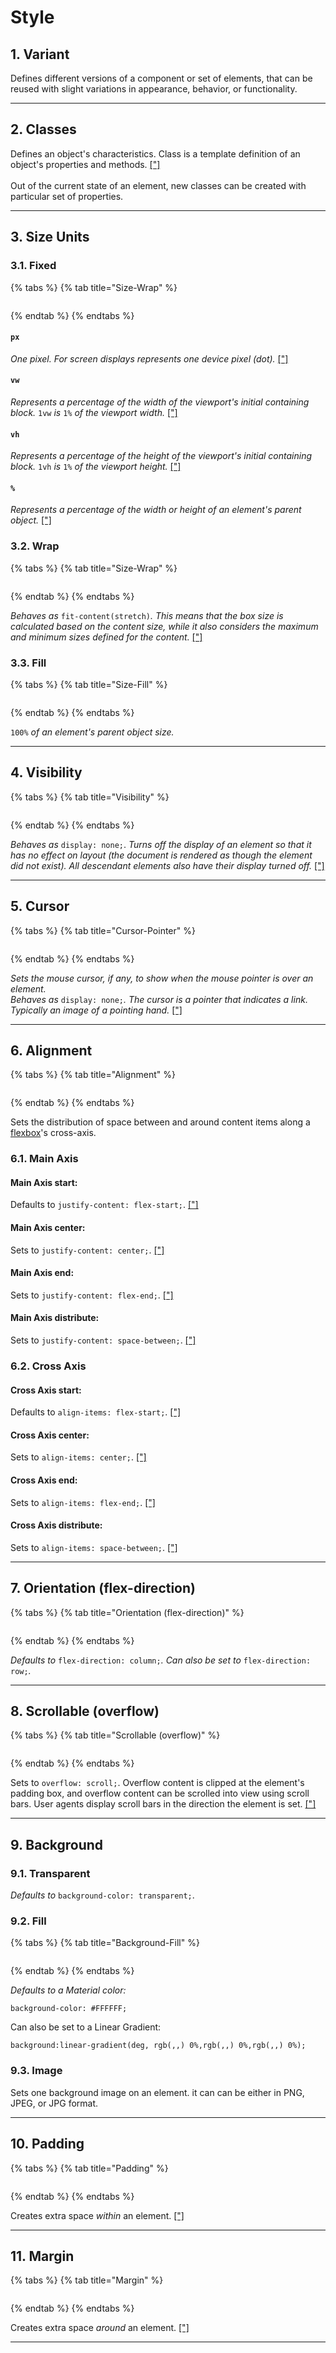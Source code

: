 # Style



## 1. Variant

Defines different versions of a component or set of elements, that can be reused with slight variations in appearance, behavior, or functionality.

***





## 2. Classes

Defines an object's characteristics. Class is a template definition of an object's properties and methods. [\["\]](https://developer.mozilla.org/en-US/docs/Glossary/Class)\
\
Out of the current state of an element, new classes can be created with particular set of properties.

***





## 3. Size Units



### 3.1. Fixed

{% tabs %}
{% tab title="Size-Wrap" %}
<figure><img src="../../../../.gitbook/assets/Change_size_fixed-min.gif" alt=""><figcaption></figcaption></figure>
{% endtab %}
{% endtabs %}

#### `px`

_One pixel. For screen displays represents one device pixel (dot)._ [\["\]](https://developer.mozilla.org/en-US/docs/Web/CSS/length#px)

#### `vw`

_Represents a percentage of the width of the viewport's initial containing block._ `1vw` _is_ `1%` _of the viewport width._ [\["\]](https://developer.mozilla.org/en-US/docs/Web/CSS/length#vw)

#### `vh`

_Represents a percentage of the height of the viewport's initial containing block._ `1vh` _is_ `1%` _of the viewport height._ [\["\]](https://developer.mozilla.org/en-US/docs/Web/CSS/length#vh)

#### `%`

_Represents a percentage of the width or height of an element's parent object._ [\["\]](https://developer.mozilla.org/en-US/docs/Web/CSS/percentage)



### 3.2. Wrap

{% tabs %}
{% tab title="Size-Wrap" %}
<figure><img src="../../../../.gitbook/assets/Change_size_wrap-min.gif" alt=""><figcaption></figcaption></figure>
{% endtab %}
{% endtabs %}

_Behaves as_ `fit-content(stretch)`_. This means that the box size  is calculated based on the content size, while it also considers the maximum and minimum sizes defined for the content​._ [\["\]](https://developer.mozilla.org/en-US/docs/Web/CSS/fit-content)



### 3.3. Fill

{% tabs %}
{% tab title="Size-Fill" %}
<figure><img src="../../../../.gitbook/assets/Change_size_fill-min.gif" alt=""><figcaption></figcaption></figure>
{% endtab %}
{% endtabs %}

&#x20;`100%` _of an element's parent object size._

***





## 4. Visibility

{% tabs %}
{% tab title="Visibility" %}
<figure><img src="../../../../.gitbook/assets/Adjust_visibility-min.gif" alt=""><figcaption></figcaption></figure>
{% endtab %}
{% endtabs %}

_Behaves as_ `display: none;`. _Turns off the display of an element so that it has no effect on layout (the document is rendered as though the element did not exist). All descendant elements also have their display turned off._ [\["\]](https://developer.mozilla.org/en-US/docs/Web/CSS/display#none)

***





## 5. Cursor

{% tabs %}
{% tab title="Cursor-Pointer" %}
<figure><img src="../../../../.gitbook/assets/Select_pointer-min.gif" alt=""><figcaption></figcaption></figure>
{% endtab %}
{% endtabs %}

_Sets the mouse cursor, if any, to show when the mouse pointer is over an element._\
_Behaves as_ `display: none;`_. The cursor is a pointer that indicates a link. Typically an image of a pointing hand._ [\["\]](https://developer.mozilla.org/en-US/docs/Web/CSS/cursor)

***





## 6. Alignment

{% tabs %}
{% tab title="Alignment" %}
<figure><img src="../../../../.gitbook/assets/Adjust_alingment-min.gif" alt=""><figcaption></figcaption></figure>
{% endtab %}
{% endtabs %}

Sets the distribution of space between and around content items along a [flexbox](https://developer.mozilla.org/en-US/docs/Web/CSS/CSS\_flexible\_box\_layout)'s cross-axis.



### 6.1. Main Axis

#### Main Axis start:

Defaults to `justify-content: flex-start;`. [\["\]](https://developer.mozilla.org/en-US/docs/Web/CSS/justify-content#start)

#### Main Axis center:

Sets to `justify-content: center;`. [\["\]](https://developer.mozilla.org/en-US/docs/Web/CSS/justify-content#center)

#### Main Axis end:

Sets to `justify-content: flex-end;`. [\["\]](https://developer.mozilla.org/en-US/docs/Web/CSS/justify-content#end)

#### Main Axis distribute:

Sets to `justify-content: space-between;`. [\["\]](https://developer.mozilla.org/en-US/docs/Web/CSS/justify-content#space-between)



### 6.2. Cross Axis

#### Cross Axis start:

Defaults to `align-items: flex-start;`. [\["\]](https://developer.mozilla.org/en-US/docs/Web/CSS/align-content#start)

#### Cross Axis center:

Sets to `align-items: center;`. [\["\]](https://developer.mozilla.org/en-US/docs/Web/CSS/align-content#center)

#### Cross Axis end:&#x20;

Sets to `align-items: flex-end;`. [\["\]](https://developer.mozilla.org/en-US/docs/Web/CSS/align-content#end)

#### Cross Axis distribute:&#x20;

Sets to `align-items: space-between;`. [\["\]](https://developer.mozilla.org/en-US/docs/Web/CSS/align-content#space-between)

***





## 7. Orientation (flex-direction)

{% tabs %}
{% tab title="Orientation (flex-direction)" %}
<figure><img src="../../../../.gitbook/assets/Adjust_orientation-min.gif" alt=""><figcaption></figcaption></figure>
{% endtab %}
{% endtabs %}

_Defaults to_ `flex-direction: column;`_.  Can also be set to_ `flex-direction: row;`_._

***





## 8. Scrollable (overflow)

{% tabs %}
{% tab title="Scrollable (overflow)" %}
<figure><img src="../../../../.gitbook/assets/Select_scrollable-min.gif" alt=""><figcaption></figcaption></figure>
{% endtab %}
{% endtabs %}

Sets to `overflow: scroll;`. Overflow content is clipped at the element's padding box, and overflow content can be scrolled into view using scroll bars. User agents display scroll bars in the direction the element is set. [\["\]](https://developer.mozilla.org/en-US/docs/Web/CSS/overflow)

***





## 9. Background

### 9.1. Transparent

_Defaults to_ `background-color: transparent;`.

### 9.2. Fill

{% tabs %}
{% tab title="Background-Fill" %}
<figure><img src="../../../../.gitbook/assets/Adjust_border_color-min.gif" alt=""><figcaption></figcaption></figure>
{% endtab %}
{% endtabs %}

_Defaults to a Material color:_

`background-color: #FFFFFF;`

Can also be set to a Linear Gradient:

`background:linear-gradient(deg, rgb(,,) 0%,rgb(,,) 0%,rgb(,,) 0%);`

### 9.3. Image

Sets one background image on an element. it can can be either in PNG, JPEG, or JPG format.

***



## 10. Padding

{% tabs %}
{% tab title="Padding" %}
<figure><img src="../../../../.gitbook/assets/Adjust_padding-min.gif" alt=""><figcaption></figcaption></figure>
{% endtab %}
{% endtabs %}

Creates extra space _within_ an element. [\["\]](https://developer.mozilla.org/en-US/docs/Web/CSS/padding)

***



## 11. Margin

{% tabs %}
{% tab title="Margin" %}
<figure><img src="../../../../.gitbook/assets/Adjust_margin-min.gif" alt=""><figcaption></figcaption></figure>
{% endtab %}
{% endtabs %}

Creates extra space _around_ an element. [\["\]](https://developer.mozilla.org/en-US/docs/Web/CSS/margin)

***

